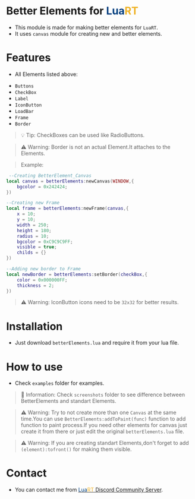 # Better Elements for <font color="#004080">Lua</font><font color="#efb42c">RT</font>
- This module is made for making better elements for `LuaRT`.
- It uses `canvas` module for creating new and better elements.

# Features
- All Elements listed above:
+ `Buttons`
+ `CheckBox`
+ `Label`
+ `IconButton`
+ `LoadBar`
+ `Frame`
+ `Border`

> 💡 Tip: CheckBoxes can be used like RadioButtons.

> ⚠️ Warning: Border is not an actual Element.It attaches to the Elements.

>Example:
```lua
 --Creating BetterElement_Canvas
local canvas = betterElements:newCanvas(WINDOW,{
    bgcolor = 0x242424;
})

--Creating new Frame
local frame = betterElements:newFrame(canvas,{
    x = 10;
    y = 10;
    width = 250;
    height = 180;
    radius = 10;
    bgcolor = 0xC9C9C9FF;
    visible = true;
    childs = {}
})

--Adding new border to Frame
local newBorder = betterElements:setBorder(checkBox,{
    color = 0x000000FF;
    thickness = 2;
})

```

> ⚠️ Warning: IconButton icons need to be `32x32` for better results.

# Installation
- Just download `betterElements.lua` and require it from your lua file.

# How to use
- Check `examples` folder for examples.
> 📝 Information: Check `screenshots` folder to see difference between BetterElements and standart Elements.


> ⚠️ Warning: Try to not create more than one `Canvas` at the same time.You can use `BetterElements:addToPaint(func)` function to add function to paint process.If you need other elements for canvas just create it from there or just edit the original `betterElements.lua` file.

> ⚠️ Warning: If you are creating standart Elements,don't forget to add `(element):tofront()` for making them visible.

# Contact
- You can contact me from [<font color="#004080">Lua</font><font color="#efb42c">RT</font> Discord Community Server](https://discord.gg/aAZ7jAVMC5).